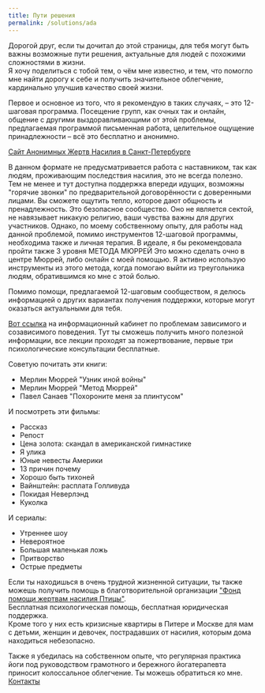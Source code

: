 ```yaml
---
title: Пути решения
permalink: /solutions/ada
---
```

Дорогой друг, если ты дочитал до этой страницы, для тебя могут быть важны возможные пути решения, актуальные для людей с похожими сложностями в жизни.  
Я хочу поделиться с тобой тем, о чём мне известно, и тем, что помогло мне найти дорогу к себе и получить значительное облегчение, кардинально улучшив качество своей жизни.

Первое и основное из того, что я рекомендую в таких случаях, – это 12-шаговая программа.
Посещение групп, как очных так и онлайн, общение с другими выздоравливающими от этой проблемы, предлагаемая программой письменная работа, целительное ощущение принадлежности – всё это бесплатно и анонимно.

[Сайт Анонимных Жертв Насилия в Санкт-Петербурге](http://abusedanonymous.tilda.ws/)

В данном формате не предусматривается работа с наставником, так как людям, проживающим последствия насилия, это не всегда полезно.
Тем не менее и тут доступна поддержка впереди идущих, возможны "горячие звонки" по предварительной договорённости с доверенными лицами.
Вы сможете ощутить тепло, которое дают общность и пренадлежность. Это безопасное сообщество. Оно не является сектой, не навязывает никакую религию, ваши чувства важны для других участников. Однако, по моему собственному опыту, для работы над данной проблемой, помимо инструментов 12-шаговой программы, необходима также и личная терапия. В идеале, я бы рекомендовала пройти также 3 уровня МЕТОДА МЮРРЕЙ Это можно сделать очно в центре Мюррей, либо онлайн с моей помощью. Я активно использую инструменты из этого метода, когда помогаю выйти из треугольника людям, обратившимся ко мне с этой болью.

Помимо помощи, предлагаемой 12-шаговым сообществом, я делюсь информацией о других вариантах получения поддержки, которые могут оказаться актуальными для тебя.

[Вот ссылка](https://www.ikc-spb.com/) на информационный кабинет по проблемам зависимого и созависимого поведения. Тут ты сможешь получить много полезной информации, все лекции проходят за пожертвование, первые три психологические консультации бесплатные.
 
Советую почитать эти книги:
- Мерлин Мюррей "Узник иной войны"
- Мерлин Мюррей "Метод Мюррей"
- Павел Санаев "Похороните меня за плинтусом"

И посмотреть эти фильмы:
- Рассказ
- Репост
- Цена золота: скандал в американской гимнастике
- Я улика
- Юные невесты Америки
- 13 причин почему
- Хорошо быть тихоней
- Вайнштейн: расплата Голливуда
- Покидая Неверлэнд
- Куколка

И сериалы:
- Утреннее шоу
- Невероятное
- Большая маленькая ложь
- Притворство
- Острые предметы

Если ты находишься в очень трудной жизненной ситуации, ты также можешь получить помощь в благотворительной организации ["Фонд помощи жертвам насилия Птицы"](https://fond-ptitsy.ru/).  
Бесплатная психологическая помощь, бесплатная юридическая поддержка.  
Кроме того у них есть кризисные квартиры в Питере и Москве для мам с детьми, женщин и девочек, пострадавших от насилия, которым дома находиться небезопасно.

Также я убедилась на собственном опыте, что регулярная практика йоги под руководством грамотного и бережного йогатерапевта приносит колоссальное облегчение. Ты можешь обратиться ко мне.  
[Контакты](/contacts)